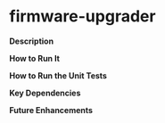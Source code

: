 # firmware-upgrader
**Description**

**How to Run It**

**How to Run the Unit Tests**

**Key Dependencies**

**Future Enhancements**
